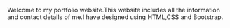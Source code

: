 Welcome to my portfolio website.This website includes all the information and contact details of me.I have designed using HTML,CSS and Bootstrap.
